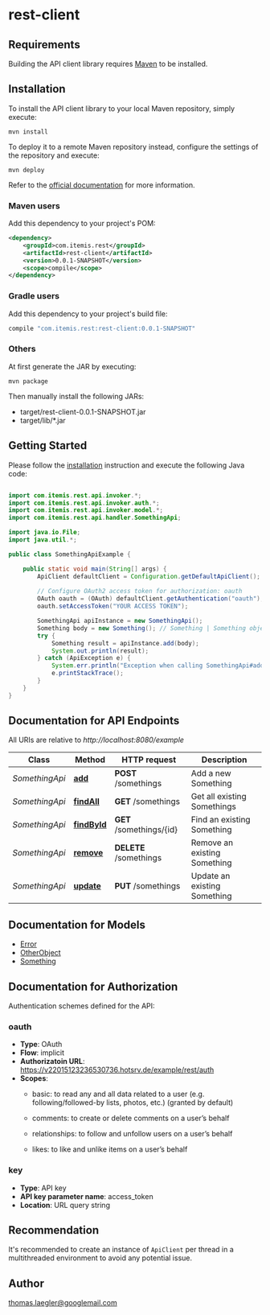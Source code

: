 # rest-client

## Requirements

Building the API client library requires [Maven](https://maven.apache.org/) to be installed.

## Installation

To install the API client library to your local Maven repository, simply execute:

```shell
mvn install
```

To deploy it to a remote Maven repository instead, configure the settings of the repository and execute:

```shell
mvn deploy
```

Refer to the [official documentation](https://maven.apache.org/plugins/maven-deploy-plugin/usage.html) for more information.

### Maven users

Add this dependency to your project's POM:

```xml
<dependency>
    <groupId>com.itemis.rest</groupId>
    <artifactId>rest-client</artifactId>
    <version>0.0.1-SNAPSHOT</version>
    <scope>compile</scope>
</dependency>
```

### Gradle users

Add this dependency to your project's build file:

```groovy
compile "com.itemis.rest:rest-client:0.0.1-SNAPSHOT"
```

### Others

At first generate the JAR by executing:

    mvn package

Then manually install the following JARs:

* target/rest-client-0.0.1-SNAPSHOT.jar
* target/lib/*.jar

## Getting Started

Please follow the [installation](#installation) instruction and execute the following Java code:

```java

import com.itemis.rest.api.invoker.*;
import com.itemis.rest.api.invoker.auth.*;
import com.itemis.rest.api.invoker.model.*;
import com.itemis.rest.api.handler.SomethingApi;

import java.io.File;
import java.util.*;

public class SomethingApiExample {

    public static void main(String[] args) {
        ApiClient defaultClient = Configuration.getDefaultApiClient();
        
        // Configure OAuth2 access token for authorization: oauth
        OAuth oauth = (OAuth) defaultClient.getAuthentication("oauth");
        oauth.setAccessToken("YOUR ACCESS TOKEN");

        SomethingApi apiInstance = new SomethingApi();
        Something body = new Something(); // Something | Something object that needs to be added to database. 
        try {
            Something result = apiInstance.add(body);
            System.out.println(result);
        } catch (ApiException e) {
            System.err.println("Exception when calling SomethingApi#add");
            e.printStackTrace();
        }
    }
}

```

## Documentation for API Endpoints

All URIs are relative to *http://localhost:8080/example*

Class | Method | HTTP request | Description
------------ | ------------- | ------------- | -------------
*SomethingApi* | [**add**](docs/SomethingApi.md#add) | **POST** /somethings | Add a new Something
*SomethingApi* | [**findAll**](docs/SomethingApi.md#findAll) | **GET** /somethings | Get all existing Somethings
*SomethingApi* | [**findById**](docs/SomethingApi.md#findById) | **GET** /somethings/{id} | Find an existing Something
*SomethingApi* | [**remove**](docs/SomethingApi.md#remove) | **DELETE** /somethings | Remove an existing Something
*SomethingApi* | [**update**](docs/SomethingApi.md#update) | **PUT** /somethings | Update an existing Something


## Documentation for Models

 - [Error](docs/Error.md)
 - [OtherObject](docs/OtherObject.md)
 - [Something](docs/Something.md)


## Documentation for Authorization

Authentication schemes defined for the API:
### oauth

- **Type**: OAuth
- **Flow**: implicit
- **Authorizatoin URL**: https://v22015123236530736.hotsrv.de/example/rest/auth
- **Scopes**: 
  - basic: to read any and all data related to a user (e.g. following/followed-by
 lists, photos, etc.) (granted by default)

  - comments: to create or delete comments on a user’s behalf
  - relationships: to follow and unfollow users on a user’s behalf
  - likes: to like and unlike items on a user’s behalf

### key

- **Type**: API key
- **API key parameter name**: access_token
- **Location**: URL query string


## Recommendation

It's recommended to create an instance of `ApiClient` per thread in a multithreaded environment to avoid any potential issue.

## Author

thomas.laegler@googlemail.com

